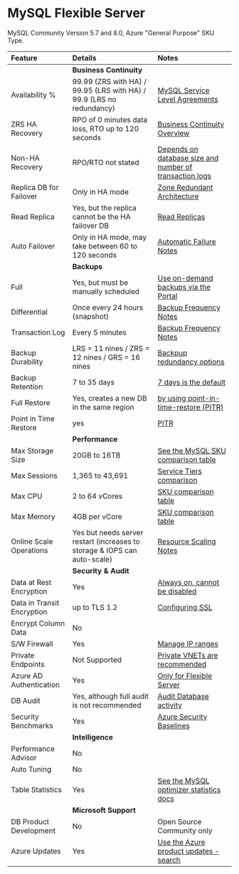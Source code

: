 
# MySQL Flexible Server
MySQL Community Version 5.7 and 8.0, Azure "General Purpose" SKU Type.


| Feature | Details | Notes |
|:-------------|:--------------|:-------|
| |**Business Continuity** |
| Availability % | 99.99 (ZRS with HA) / 99.95 (LRS with HA) / 99.9 (LRS no redundancy)  | [MySQL Service Level Agreements](https://azure.microsoft.com/en-gb/support/legal/sla/mysql/v1_2/)  |
| ZRS HA Recovery | RPO of 0 minutes data loss, RTO up to 120 seconds | [Business Continuity Overview](https://learn.microsoft.com/en-us/azure/mysql/flexible-server/concepts-business-continuity#unplanned-downtime-failure-scenarios-and-service-recovery) |
| Non-HA Recovery | RPO/RTO not stated | [Depends on database size and number of transaction logs](https://learn.microsoft.com/en-us/azure/mysql/flexible-server/concepts-backup-restore#restore) |
| Replica DB for Failover | Only in HA mode | [Zone Redundant Architecture](https://learn.microsoft.com/en-us/azure/mysql/flexible-server/concepts-high-availability#zone-redundant-ha-architecture) |
| Read Replica | Yes, but the replica cannot be the HA failover DB | [Read Replicas](https://learn.microsoft.com/en-us/azure/mysql/flexible-server/concepts-read-replicas) |
| Auto Failover | Only in HA mode, may take between 60 to 120 seconds  | [Automatic Failure Notes](https://learn.microsoft.com/en-us/azure/mysql/flexible-server/concepts-high-availability#unplanned-automatic-failover) |
| | **Backups** |
| Full | Yes, but must be manually scheduled | [Use on-demand backups via the Portal](https://learn.microsoft.com/en-us/azure/mysql/flexible-server/concepts-backup-restore#on-demand-backup)  |
| Differential | Once every 24 hours (snapshot) | [Backup Frequency Notes](https://learn.microsoft.com/en-us/azure/mysql/flexible-server/concepts-backup-restore#backup-frequency) |
| Transaction Log | Every 5 minutes | [Backup Frequency Notes](https://learn.microsoft.com/en-us/azure/mysql/flexible-server/concepts-backup-restore#backup-frequency) |
| Backup Durability | LRS = 11 nines / ZRS = 12 nines / GRS = 16 nines | [Backpup redundancy options](https://learn.microsoft.com/en-us/azure/mysql/flexible-server/concepts-backup-restore#backup-redundancy-options) |
| Backup Retention | 7 to 35 days | [7 days is the default](https://learn.microsoft.com/en-us/azure/mysql/flexible-server/concepts-backup-restore#backup-retention) |
| Full Restore | Yes, creates a new DB in the same region | [by using point-in-time-restore (PITR)](https://learn.microsoft.com/en-us/azure/mysql/flexible-server/concepts-backup-restore#restore) |
| Point in Time Restore | yes | [PITR](https://learn.microsoft.com/en-us/azure/mysql/flexible-server/concepts-backup-restore#restore) |
| | **Performance** |
| Max Storage Size | 20GB to 16TB  | [See the MySQL SKU comparison table](https://learn.microsoft.com/en-us/azure/mysql/flexible-server/concepts-service-tiers-storage)  |
| Max Sessions | 1,365 to 43,691 | [Service Tiers comparison](https://learn.microsoft.com/en-us/azure/mysql/flexible-server/concepts-service-tiers-storage#service-tiers-size-and-server-types) |
| Max CPU | 2 to 64 vCores | [SKU comparison table](https://learn.microsoft.com/en-us/azure/mysql/flexible-server/concepts-service-tiers-storage) |
| Max Memory | 4GB per vCore | [SKU comparison table](https://learn.microsoft.com/en-us/azure/mysql/flexible-server/concepts-service-tiers-storage) |
| Online Scale Operations | Yes but needs server restart (increases to storage & IOPS can auto-scale) | [Resource Scaling Notes](https://learn.microsoft.com/en-us/azure/mysql/flexible-server/concepts-service-tiers-storage#scale-resources) |
| | **Security & Audit** |
| Data at Rest Encryption | Yes | [Always on, cannot be disabled](https://learn.microsoft.com/en-us/azure/mysql/single-server/concepts-security#at-rest) |
| Data in Transit Encryption | up to TLS 1.2  | [Configuring SSL](https://learn.microsoft.com/en-us/azure/mysql/single-server/concepts-ssl-connection-security#tls-settings) |
| Encrypt Column Data | No | |
| S/W Firewall | Yes | [Manage IP ranges](https://learn.microsoft.com/en-us/azure/mysql/flexible-server/concepts-networking-public#firewall-rules) |
| Private Endpoints | Not Supported | [Private VNETs are recommended](https://learn.microsoft.com/en-gb/azure/mysql/flexible-server/concepts-networking-vnet) |
| Azure AD Authentication | Yes | [Only for Flexible Server](https://learn.microsoft.com/en-us/azure/mysql/flexible-server/concepts-azure-ad-authentication) |
| DB Audit | Yes, although full audit is not recommended | [Audit Database activity](https://learn.microsoft.com/en-gb/azure/mysql/flexible-server/concepts-audit-logs) |
| Security Benchmarks | Yes | [Azure Security Baselines](https://learn.microsoft.com/en-us/security/benchmark/azure/baselines/mysql-security-baseline) |
| | **Intelligence** |
| Performance Advisor | No |  |
| Auto Tuning | No |   |
| Table Statistics | Yes | [See the MySQL optimizer statistics docs](https://dev.mysql.com/doc/refman/8.0/en/optimizer-statistics.html) |
| | **Microsoft Support** |
| DB Product Development | No | Open Source Community only |
| Azure Updates | Yes | [Use the Azure product updates - search](https://azure.microsoft.com/en-gb/updates/?category=databases&query=mysql) |